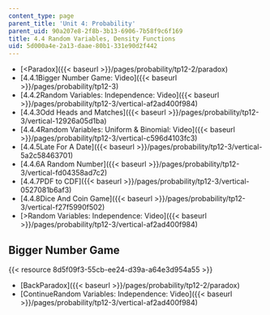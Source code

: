```yaml
---
content_type: page
parent_title: 'Unit 4: Probability'
parent_uid: 90a207e8-2f8b-3b13-6906-7b58f9c6f169
title: 4.4 Random Variables, Density Functions
uid: 5d000a4e-2a13-daae-80b1-331e90d2f442
---
```


*   [\<Paradox]({{< baseurl >}}/pages/probability/tp12-2/paradox)
*   [4.4.1Bigger Number Game: Video]({{< baseurl >}}/pages/probability/tp12-3)
*   [4.4.2Random Variables: Independence: Video]({{< baseurl >}}/pages/probability/tp12-3/vertical-af2ad400f984)
*   [4.4.3Odd Heads and Matches]({{< baseurl >}}/pages/probability/tp12-3/vertical-12926a05d1ba)
*   [4.4.4Random Variables: Uniform & Binomial: Video]({{< baseurl >}}/pages/probability/tp12-3/vertical-c596d4103fc3)
*   [4.4.5Late For A Date]({{< baseurl >}}/pages/probability/tp12-3/vertical-5a2c58463701)
*   [4.4.6A Random Number]({{< baseurl >}}/pages/probability/tp12-3/vertical-fd04358ad7c2)
*   [4.4.7PDF to CDF]({{< baseurl >}}/pages/probability/tp12-3/vertical-0527081b6af3)
*   [4.4.8Dice And Coin Game]({{< baseurl >}}/pages/probability/tp12-3/vertical-f27f5990f502)
*   [\>Random Variables: Independence: Video]({{< baseurl >}}/pages/probability/tp12-3/vertical-af2ad400f984)

Bigger Number Game
------------------

{{< resource 8d5f09f3-55cb-ee24-d39a-a64e3d954a55 >}}

*   [BackParadox]({{< baseurl >}}/pages/probability/tp12-2/paradox)
*   [ContinueRandom Variables: Independence: Video]({{< baseurl >}}/pages/probability/tp12-3/vertical-af2ad400f984)